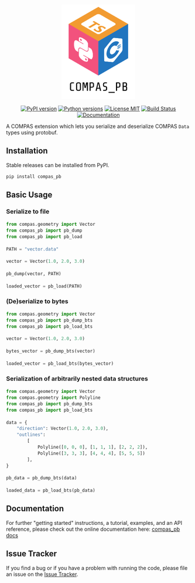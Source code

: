 <p align="center">
    <img src="compas_pb.png" alt="compas_pb" width="200">
</p>

<p align="center">
    <a href="https://pypi.org/project/compas_pb/"><img src="https://img.shields.io/pypi/v/compas_pb.svg" alt="PyPI version"></a>
    <a href="https://pypi.org/project/compas_pb/"><img src="https://img.shields.io/pypi/pyversions/compas_pb.svg" alt="Python versions"></a>
    <a href="https://github.com/gramaziokohler/compas_pb/blob/main/LICENSE"><img src="https://img.shields.io/badge/license-MIT-blue.svg" alt="License MIT"></a>
    <a href="https://github.com/gramaziokohler/compas_pb/actions"><img src="https://github.com/gramaziokohler/compas_pb/actions/workflows/build.yml/badge.svg" alt="Build Status"></a>
    <a href="https://gramaziokohler.github.io/compas_pb"><img src="https://img.shields.io/badge/docs-latest-brightgreen.svg" alt="Documentation"></a>
</p>

A COMPAS extension which lets you serialize and deserialize COMPAS `Data` types using protobuf.

## Installation

Stable releases can be installed from PyPI.

```bash
pip install compas_pb
```

## Basic Usage

### Serialize to file

```python
from compas.geometry import Vector
from compas_pb import pb_dump
from compas_pb import pb_load

PATH = "vector.data"

vector = Vector(1.0, 2.0, 3.0)

pb_dump(vector, PATH)

loaded_vector = pb_load(PATH)

```

### (De)serialize to bytes

```python
from compas.geometry import Vector
from compas_pb import pb_dump_bts
from compas_pb import pb_load_bts

vector = Vector(1.0, 2.0, 3.0)

bytes_vector = pb_dump_bts(vector)

loaded_vector = pb_load_bts(bytes_vector)

```

### Serialization of arbitrarily nested data structures

```python
from compas.geometry import Vector
from compas.geometry import Polyline
from compas_pb import pb_dump_bts
from compas_pb import pb_load_bts

data = {
    "direction": Vector(1.0, 2.0, 3.0),
    "outlines": 
        [
            Polyline([0, 0, 0], [1, 1, 1], [2, 2, 2]), 
            Polyline([3, 3, 3], [4, 4, 4], [5, 5, 5])
        ],
}

pb_data = pb_dump_bts(data)

loaded_data = pb_load_bts(pb_data)

```

## Documentation

For further "getting started" instructions, a tutorial, examples, and an API reference,
please check out the online documentation here: [compas_pb docs](https://gramaziokohler.github.io/compas_pb)

## Issue Tracker

If you find a bug or if you have a problem with running the code, please file an issue on the [Issue Tracker](https://github.com/gramaziokohler/compas_pb/issues).
